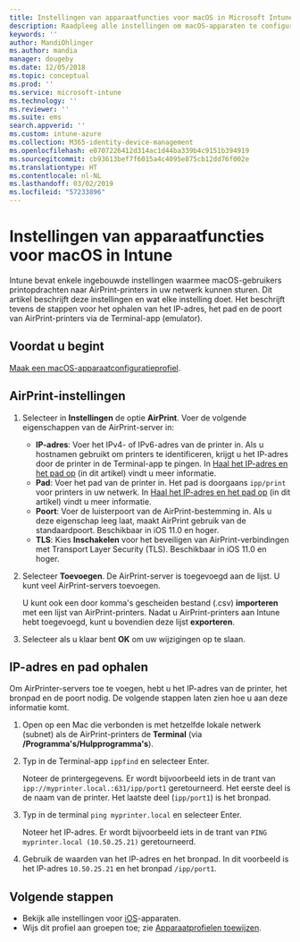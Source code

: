 ```yaml
---
title: Instellingen van apparaatfuncties voor macOS in Microsoft Intune - Azure | Microsoft Docs
description: Raadpleeg alle instellingen om macOS-apparaten te configureren voor AirPrint in Microsoft Intune. Raadpleeg tevens de stappen om het pad, het IP-adres en de poortinstellingen van een AirPrint-server in uw netwerk te krijgen. Gebruik deze instellingen in een apparaatconfiguratieprofiel voor het configureren van macOS-apparaten voor het gebruik van AirPrint-servers in uw netwerk.
keywords: ''
author: MandiOhlinger
ms.author: mandia
manager: dougeby
ms.date: 12/05/2018
ms.topic: conceptual
ms.prod: ''
ms.service: microsoft-intune
ms.technology: ''
ms.reviewer: ''
ms.suite: ems
search.appverid: ''
ms.custom: intune-azure
ms.collection: M365-identity-device-management
ms.openlocfilehash: e0707226412d314ac1d44ba339b4c9151b394919
ms.sourcegitcommit: cb93613bef7f6015a4c4095e875cb12dd76f002e
ms.translationtype: HT
ms.contentlocale: nl-NL
ms.lasthandoff: 03/02/2019
ms.locfileid: "57233896"
---
```

# <a name="macos-device-feature-settings-in-intune"></a>Instellingen van apparaatfuncties voor macOS in Intune

Intune bevat enkele ingebouwde instellingen waarmee macOS-gebruikers printopdrachten naar AirPrint-printers in uw netwerk kunnen sturen. Dit artikel beschrijft deze instellingen en wat elke instelling doet. Het beschrijft tevens de stappen voor het ophalen van het IP-adres, het pad en de poort van AirPrint-printers via de Terminal-app (emulator).

## <a name="before-you-begin"></a>Voordat u begint

[Maak een macOS-apparaatconfiguratieprofiel](device-features-configure.md).

## <a name="airprint-settings"></a>AirPrint-instellingen

1. Selecteer in **Instellingen** de optie **AirPrint**. Voer de volgende eigenschappen van de AirPrint-server in:

    - **IP-adres**: Voer het IPv4- of IPv6-adres van de printer in. Als u hostnamen gebruikt om printers te identificeren, krijgt u het IP-adres door de printer in de Terminal-app te pingen. In [Haal het IP-adres en het pad op](#get-the-ip-address-and-path) (in dit artikel) vindt u meer informatie.
    - **Pad**: Voer het pad van de printer in. Het pad is doorgaans `ipp/print` voor printers in uw netwerk. In [Haal het IP-adres en het pad op](#get-the-ip-address-and-path) (in dit artikel) vindt u meer informatie.
    - **Poort**: Voer de luisterpoort van de AirPrint-bestemming in. Als u deze eigenschap leeg laat, maakt AirPrint gebruik van de standaardpoort. Beschikbaar in iOS 11.0 en hoger.
    - **TLS**: Kies **Inschakelen** voor het beveiligen van AirPrint-verbindingen met Transport Layer Security (TLS). Beschikbaar in iOS 11.0 en hoger.

2. Selecteer **Toevoegen**. De AirPrint-server is toegevoegd aan de lijst. U kunt veel AirPrint-servers toevoegen.

    U kunt ook een door komma's gescheiden bestand (.csv) **importeren** met een lijst van AirPrint-printers. Nadat u AirPrint-printers aan Intune hebt toegevoegd, kunt u bovendien deze lijst **exporteren**.

3. Selecteer als u klaar bent **OK** om uw wijzigingen op te slaan.

## <a name="get-the-ip-address-and-path"></a>IP-adres en pad ophalen

Om AirPrinter-servers toe te voegen, hebt u het IP-adres van de printer, het bronpad en de poort nodig. De volgende stappen laten zien hoe u aan deze informatie komt.

1. Open op een Mac die verbonden is met hetzelfde lokale netwerk (subnet) als de AirPrint-printers de **Terminal** (via **/Programma's/Hulpprogramma's**).
2. Typ in de Terminal-app `ippfind` en selecteer Enter.

    Noteer de printergegevens. Er wordt bijvoorbeeld iets in de trant van `ipp://myprinter.local.:631/ipp/port1` geretourneerd. Het eerste deel is de naam van de printer. Het laatste deel (`ipp/port1`) is het bronpad.

3. Typ in de terminal `ping myprinter.local` en selecteer Enter.

   Noteer het IP-adres. Er wordt bijvoorbeeld iets in de trant van `PING myprinter.local (10.50.25.21)` geretourneerd.

4. Gebruik de waarden van het IP-adres en het bronpad. In dit voorbeeld is het IP-adres `10.50.25.21` en het bronpad `/ipp/port1`.

## <a name="next-steps"></a>Volgende stappen

- Bekijk alle instellingen voor [iOS](ios-device-features-settings.md)-apparaten.
- Wijs dit profiel aan groepen toe; zie [Apparaatprofielen toewijzen](device-profile-assign.md).

